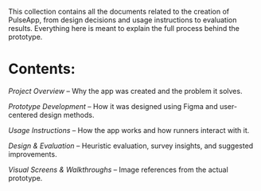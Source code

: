This collection contains all the documents related to the creation of PulseApp, from design decisions and usage instructions to evaluation results. Everything here is meant to explain the full process behind the prototype.

# Contents:

*Project Overview* – Why the app was created and the problem it solves.

*Prototype Development* – How it was designed using Figma and user-centered design methods.

*Usage Instructions* – How the app works and how runners interact with it.

*Design & Evaluation* – Heuristic evaluation, survey insights, and suggested improvements.

*Visual Screens & Walkthroughs* – Image references from the actual prototype.


